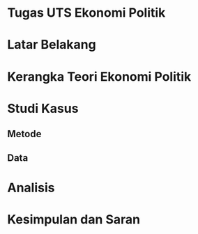 # Tugas UTS Ekonomi Politik

# Latar Belakang

# Kerangka Teori Ekonomi Politik

# Studi Kasus
## Metode
## Data

# Analisis

# Kesimpulan dan Saran

